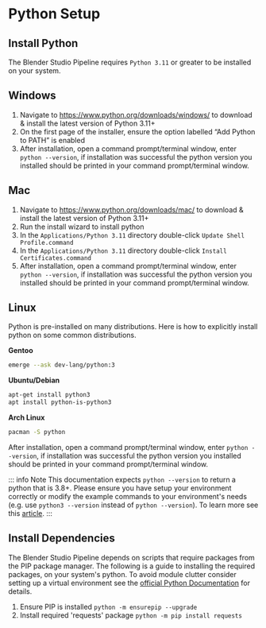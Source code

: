 # Python Setup
## Install Python
The Blender Studio Pipeline requires `Python 3.11` or greater to be installed on your system.

## Windows
1. Navigate to https://www.python.org/downloads/windows/ to download & install the latest version of Python 3.11+
2. On the first page of the installer, ensure the option labelled “Add Python to PATH” is enabled
3. After installation, open a command prompt/terminal window, enter `python --version`, if installation was successful the python version you installed should be printed in your command prompt/terminal window.

## Mac
1. Navigate to https://www.python.org/downloads/mac/ to download & install the latest version of Python 3.11+
2. Run the install wizard to install python
3. In the `Applications/Python 3.11` directory double-click `Update Shell Profile.command`
4. In the `Applications/Python 3.11` directory double-click `Install Certificates.command`
5. After installation, open a command prompt/terminal window, enter `python --version`, if installation was successful the python version you installed should be printed in your command prompt/terminal window.

## Linux
Python is pre-installed on many distributions. Here is how to explicitly install python on some common distributions. 

**Gentoo**
```bash
emerge --ask dev-lang/python:3
```

**Ubuntu/Debian**
```bash
apt-get install python3
apt install python-is-python3 
```

**Arch Linux**
```bash
pacman -S python
```

After installation, open a command prompt/terminal window, enter `python --version`, if installation was successful the python version you installed should be printed in your command prompt/terminal window.

::: info Note 
This documentation expects `python --version` to return a python that is 3.8+. Please ensure you have setup your environment correctly or modify the example commands to your environment's needs (e.g. use `python3 --version` instead of `python --version`). To learn more see this [article](https://stackoverflow.com/questions/64801225/python-or-python3-what-is-the-difference).
:::

## Install Dependencies  

The Blender Studio Pipeline depends on scripts that require packages from the PIP package manager. The following is a guide to installing the required packages, on your system's python. To avoid module clutter consider setting up a virtual environment see the [official Python Documentation](https://docs.python.org/3/library/venv.html) for details.

1. Ensure PIP is installed `python -m ensurepip --upgrade`
2. Install required 'requests' package `python -m pip install requests`